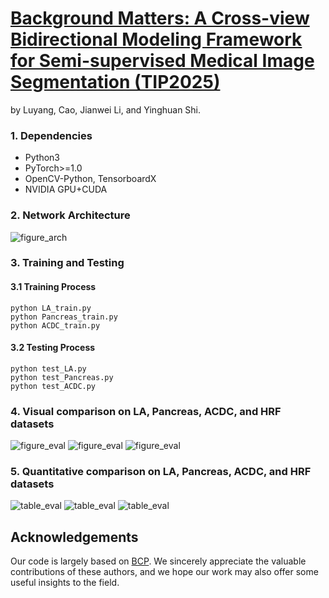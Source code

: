 # [Background Matters: A Cross-view Bidirectional Modeling Framework for Semi-supervised Medical Image Segmentation (TIP2025)](https://arxiv.org/abs/2505.16625)
by Luyang, Cao, Jianwei Li, and Yinghuan Shi.

### 1. Dependencies
* Python3
* PyTorch>=1.0
* OpenCV-Python, TensorboardX
* NVIDIA GPU+CUDA

### 2. Network Architecture
![figure_arch](https://github.com/caoluyang0830/MSDI/blob/main/fig//framework.png)


### 3. Training and Testing
#### 3.1 Training Process
```
python LA_train.py 
python Pancreas_train.py 
python ACDC_train.py 
```
#### 3.2 Testing Process
```
python test_LA.py
python test_Pancreas.py
python test_ACDC.py
```
### 4. Visual comparison on LA, Pancreas, ACDC, and HRF datasets
![figure_eval](https://github.com/caoluyang0830/MSDI/blob/main/fig//LOLv1.png)
![figure_eval](https://github.com/caoluyang0830/MSDI/blob/main/fig//LOLv2real.png)
![figure_eval](https://github.com/caoluyang0830/MSDI/blob/main/fig//LOLv2sys.png)

### 5. Quantitative comparison on LA, Pancreas, ACDC, and HRF datasets
![table_eval](https://github.com/caoluyang0830/MSDI/blob/main/fig/LOL_v1_result.png)
![table_eval](https://github.com/caoluyang0830/MSDI/blob/main/fig/LOLv2real_result.png)
![table_eval](https://github.com/caoluyang0830/MSDI/blob/main/fig/LOLv2sys_result.png)

## Acknowledgements
Our code is largely based on [BCP](https://github.com/DeepMed-Lab-ECNU/BCP). We sincerely appreciate the valuable contributions of these authors, and we hope our work may also offer some useful insights to the field.

